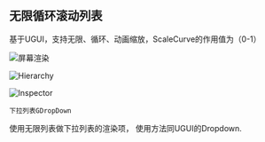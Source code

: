 ## 无限循环滚动列表

基于UGUI，支持无限、循环、动画缩放，ScaleCurve的作用值为（0-1）

![](https://github.com/garsonlab/UnityShaderRepository/raw/master/Screenshot/1.png "屏幕渲染")

![](https://github.com/garsonlab/UnityShaderRepository/raw/master/Screenshot/2.png "Hierarchy")

![](https://github.com/garsonlab/UnityShaderRepository/raw/master/Screenshot/3.png "Inspector")


    下拉列表GDropDown
使用无限列表做下拉列表的渲染项， 使用方法同UGUI的Dropdown.